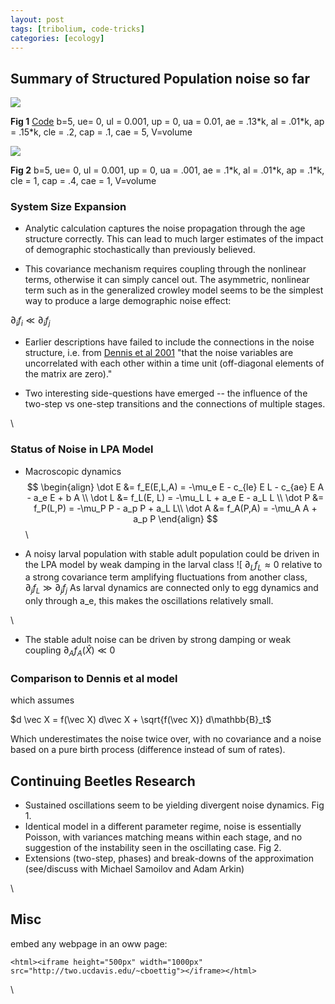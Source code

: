 ```yaml
---
layout: post
tags: [tribolium, code-tricks]
categories: [ecology]
---
```






 





Summary of Structured Population noise so far
---------------------------------------------

![](http://openwetware.org/images/thumb/e/eb/Oscillate_noise2.png/180px-Oscillate_noise2.png)

**Fig 1**
[Code](http://github.com/cboettig/structured-populations/blob/0af18d6f4b63ef63ced376f0c73cec16b83c66b5/R/gamma_beetles.R "http://github.com/cboettig/structured-populations/blob/0af18d6f4b63ef63ced376f0c73cec16b83c66b5/R/gamma_beetles.R")
b=5, ue= 0, ul = 0.001, up = 0, ua = 0.01, ae = .13\*k, al = .01\*k, ap
= .15\*k, cle = .2, cap = .1, cae = 5, V=volume

![](http://openwetware.org/images/thumb/6/62/Poisson_noise.png/180px-Poisson_noise.png)

**Fig 2** b=5, ue= 0, ul = 0.001, up = 0, ua = .001, ae = .1\*k, al =
.01\*k, ap = .1\*k, cle = 1, cap = .4, cae = 1, V=volume

### System Size Expansion

-   Analytic calculation captures the noise propagation through the age
    structure correctly. This can lead to much larger estimates of the
    impact of demographic stochastically than previously believed.

-   This covariance mechanism requires coupling through the nonlinear
    terms, otherwise it can simply cancel out. The asymmetric, nonlinear
    term such as in the generalized crowley model seems to be the
    simplest way to produce a large demographic noise effect:

$\partial_i f_i \ll \partial_i f_j$

-   Earlier descriptions have failed to include the connections in the
    noise structure, i.e. from [Dennis et al
    2001](http://www.jstor.org/stable/2657219 "http://www.jstor.org/stable/2657219")
    "that the noise variables are uncorrelated with each other within a
    time unit (off-diagonal elements of the matrix are zero)."

-   Two interesting side-questions have emerged -- the influence of the
    two-step vs one-step transitions and the connections of multiple
    stages.

\

### Status of Noise in LPA Model

-   Macroscopic dynamics
$$ \begin{align} \dot E &= f_E(E,L,A) = -\mu_e E - c_{le} E L -
c_{ae} E A - a_e E + b A \\ \dot L &= f_L(E, L) = -\mu_L L +
a_e E - a_L L \\ \dot P &= f_P(L,P) = -\mu_P P - a_p P + a_L
L\\ \dot A &= f_A(P,A) = -\mu_A A + a_p P \end{align}
$$
\

-   A noisy larval population with stable adult population could be
    driven in the LPA model by weak damping in the larval class ![
    $\partial_L f_L \approx 0$
    relative to a strong covariance term amplifying fluctuations from
    another class, $\partial_j f_L \gg \partial_j f_j$
    As larval dynamics are connected only to egg dynamics and only
    through a_e, this makes the oscillations relatively small.

\

-   The stable adult noise can be driven by strong damping or weak
    coupling $\partial_A f_A(\hat X) \ll 0$

### Comparison to Dennis et al model

which assumes

$d \vec X = f(\vec X) d\vec X + \sqrt{f(\vec X)} d\mathbb{B}_t$

Which underestimates the noise twice over, with no covariance and a
noise based on a pure birth process (difference instead of sum of
rates).

Continuing Beetles Research
---------------------------

-   Sustained oscillations seem to be yielding divergent noise dynamics.
    Fig 1.
-   Identical model in a different parameter regime, noise is
    essentially Poisson, with variances matching means within each
    stage, and no suggestion of the instability seen in the oscillating
    case. Fig 2.
-   Extensions (two-step, phases) and break-downs of the approximation
    (see/discuss with Michael Samoilov and Adam Arkin)

\

Misc
----

embed any webpage in an oww page:

~~~~ {.de1}
<html><iframe height="500px" width="1000px" src="http://two.ucdavis.edu/~cboettig"></iframe></html>
~~~~

\

